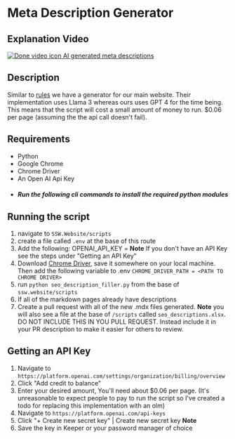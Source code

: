 # Meta Description Generator


## Explanation Video



[![Done video icon AI generated meta descriptions](https://github.com/user-attachments/assets/884e6258-a0cc-404e-be90-9cd993926bdb)](https://youtu.be/hHLEO-L6JbM)



## Description

Similar to [rules](https://github.com/SSWConsulting/SSW.Rules.Content/blob/main/scripts/generateSeoDescriptions/README.md) we have a generator for our main website. Their implementation uses Llama 3 whereas ours uses GPT 4 for the time being. This means that the script will cost a small amount of money to run. $0.06 per page (assuming the the api call doesn't fail).

## Requirements

- Python
- Google Chrome
- Chrome Driver
- An Open AI Api Key
- ##### Run the following cli commands to install the required python modules

## Running the script

1. navigate to `SSW.Website/scripts`
2. create a file called `.env` at the base of this route
3. Add the following: OPENAI_API_KEY = <YOUR API KEY> **Note** If you don't have an API Key see the steps under "Getting an API Key"
4. Download [Chrome Driver](https://developer.chrome.com/docs/chromedriver/downloads), save it somewhere on your local machine. Then add the following variable to .env `CHROME_DRIVER_PATH = <PATH TO CHROME DRIVER>`
5. run `python seo_description_filler.py` from the base of `ssw.website/scripts`
6. If all of the markdown pages already have descriptions
7. Create a pull request with all of the new .mdx files generated. **Note** you will also see a file at the base of
   `/scripts` called `seo_descriptions.xlsx`. DO NOT INCLUDE THIS IN YOU PULL REQUEST. Instead include it in your PR description to make it easier for others to review.

## Getting an API Key

1. Navigate to `https://platform.openai.com/settings/organization/billing/overview`
2. Click "Add credit to balance"
3. Enter your desired amount, You'll need about $0.06 per page. (It's unreasonable to expect people to pay to run the script so I've created a todo for replacing this implementation with an olm)
4. Navigate to `https://platform.openai.com/api-keys`
5. Click "+ Create new secret key" | Create new secret key **Note**
6. Save the key in Keeper or your password manager of choice
